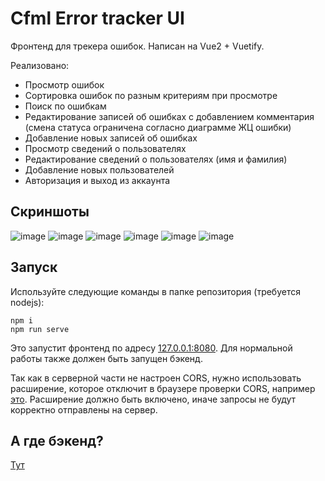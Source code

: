 # Cfml Error tracker UI

Фронтенд для трекера ошибок.
Написан на Vue2 + Vuetify.

Реализовано:
- Просмотр ошибок
- Сортировка ошибок по разным критериям при просмотре
- Поиск по ошибкам
- Редактирование записей об ошибках с добавлением комментария 
(смена статуса ограничена согласно диаграмме ЖЦ ошибки)
- Добавление новых записей об ошибках
- Просмотр сведений о пользователях
- Редактирование сведений о пользователях (имя и фамилия)
- Добавление новых пользователей
- Авторизация и выход из аккаунта

## Скриншоты
![image](https://user-images.githubusercontent.com/32914913/191366368-cd525d5b-07fe-4f12-beee-8fd34472de70.png)
![image](https://user-images.githubusercontent.com/32914913/191366443-69e387ba-d34a-4472-b882-c88d4d6e82bd.png)
![image](https://user-images.githubusercontent.com/32914913/191366410-beea3cd7-72b8-4205-94ca-bd0d8a3aa1f9.png)
![image](https://user-images.githubusercontent.com/32914913/191366478-969b871a-12fc-45b6-be94-d9b2f5454357.png)
![image](https://user-images.githubusercontent.com/32914913/191366493-87c3ebaf-7c5f-4ec2-9a85-16ec061dddae.png)
![image](https://user-images.githubusercontent.com/32914913/191366539-68330946-1cc3-49af-900d-acdc1f53a8a1.png)

## Запуск
Используйте следующие команды в папке репозитория (требуется nodejs):
```
npm i
npm run serve
```

Это запустит фронтенд по адресу [127.0.0.1:8080](http://127.0.0.1:8080). 
Для нормальной работы также должен быть запущен бэкенд.

Так как в серверной части не настроен CORS, нужно использовать расширение, которое
отключит в браузере проверки CORS, например [это](https://chrome.google.com/webstore/detail/cors-unblock/lfhmikememgdcahcdlaciloancbhjino/).
Расширение должно быть включено, иначе запросы не будут корректно отправлены на сервер.


## А где бэкенд?
[Тут](https://github.com/Kartearis/cfml-et-rest)
